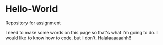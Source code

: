 # Hello-World
Repository for assignment

I need to make some words on this page so that's what I'm going to do. I would like to know how to code. but I don't.
Halalaaaaaahh!!
